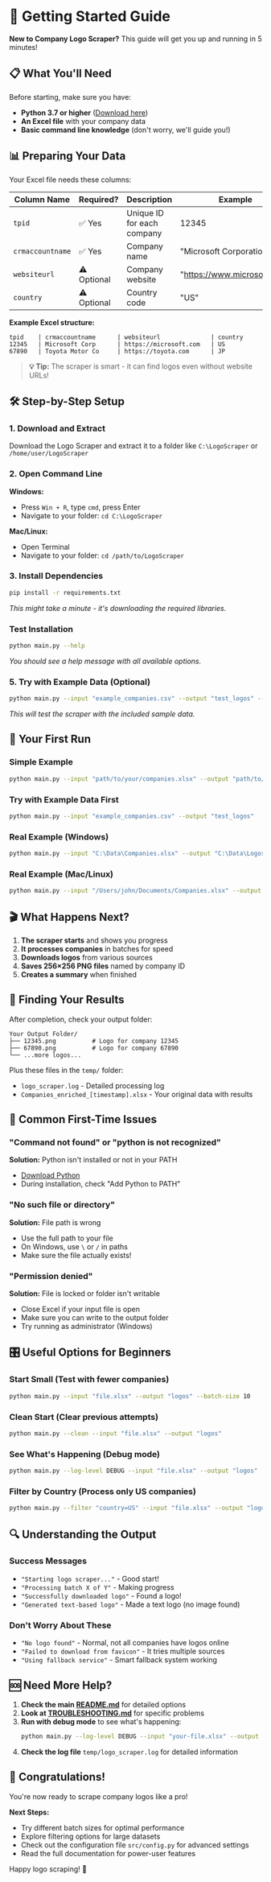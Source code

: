 # 🚀 Getting Started Guide

**New to Company Logo Scraper?** This guide will get you up and running in 5 minutes!

## 📋 What You'll Need

Before starting, make sure you have:
- **Python 3.7 or higher** ([Download here](https://www.python.org/downloads/))
- **An Excel file** with your company data
- **Basic command line knowledge** (don't worry, we'll guide you!)

## 📊 Preparing Your Data

Your Excel file needs these columns:

| Column Name | Required? | Description | Example |
|-------------|-----------|-------------|---------|
| `tpid` | ✅ Yes | Unique ID for each company | 12345 |
| `crmaccountname` | ✅ Yes | Company name | "Microsoft Corporation" |
| `websiteurl` | ⚠️ Optional | Company website | "https://www.microsoft.com" |
| `country` | ⚠️ Optional | Country code | "US" |

**Example Excel structure:**
```
tpid    | crmaccountname      | websiteurl              | country
12345   | Microsoft Corp      | https://microsoft.com   | US  
67890   | Toyota Motor Co     | https://toyota.com      | JP
```

> **💡 Tip:** The scraper is smart - it can find logos even without website URLs!

## 🛠️ Step-by-Step Setup

### 1. Download and Extract
Download the Logo Scraper and extract it to a folder like `C:\LogoScraper` or `/home/user/LogoScraper`

### 2. Open Command Line
**Windows:**
- Press `Win + R`, type `cmd`, press Enter
- Navigate to your folder: `cd C:\LogoScraper`

**Mac/Linux:**
- Open Terminal
- Navigate to your folder: `cd /path/to/LogoScraper`

### 3. Install Dependencies
```bash
pip install -r requirements.txt
```
*This might take a minute - it's downloading the required libraries.*

### Test Installation
```bash
python main.py --help
```
*You should see a help message with all available options.*

### 5. Try with Example Data (Optional)
```bash
python main.py --input "example_companies.csv" --output "test_logos" --batch-size 5
```
*This will test the scraper with the included sample data.*

## 🎯 Your First Run

### Simple Example
```bash
python main.py --input "path/to/your/companies.xlsx" --output "path/to/save/logos"
```

### Try with Example Data First
```bash
python main.py --input "example_companies.csv" --output "test_logos"
```

### Real Example (Windows)
```bash
python main.py --input "C:\Data\Companies.xlsx" --output "C:\Data\Logos"
```

### Real Example (Mac/Linux)
```bash
python main.py --input "/Users/john/Documents/Companies.xlsx" --output "/Users/john/Documents/Logos"
```

## 🎬 What Happens Next?

1. **The scraper starts** and shows you progress
2. **It processes companies** in batches for speed
3. **Downloads logos** from various sources
4. **Saves 256×256 PNG files** named by company ID
5. **Creates a summary** when finished

## 📁 Finding Your Results

After completion, check your output folder:
```
Your Output Folder/
├── 12345.png          # Logo for company 12345
├── 67890.png          # Logo for company 67890
└── ...more logos...
```

Plus these files in the `temp/` folder:
- `logo_scraper.log` - Detailed processing log
- `Companies_enriched_[timestamp].xlsx` - Your original data with results

## 🛑 Common First-Time Issues

### "Command not found" or "python is not recognized"
**Solution:** Python isn't installed or not in your PATH
- [Download Python](https://www.python.org/downloads/)
- During installation, check "Add Python to PATH"

### "No such file or directory"  
**Solution:** File path is wrong
- Use the full path to your file
- On Windows, use `\` or `/` in paths
- Make sure the file actually exists!

### "Permission denied"
**Solution:** File is locked or folder isn't writable
- Close Excel if your input file is open
- Make sure you can write to the output folder
- Try running as administrator (Windows)

## 🎛️ Useful Options for Beginners

### Start Small (Test with fewer companies)
```bash
python main.py --input "file.xlsx" --output "logos" --batch-size 10
```

### Clean Start (Clear previous attempts)
```bash
python main.py --clean --input "file.xlsx" --output "logos"
```

### See What's Happening (Debug mode)
```bash
python main.py --log-level DEBUG --input "file.xlsx" --output "logos"
```

### Filter by Country (Process only US companies)
```bash
python main.py --filter "country=US" --input "file.xlsx" --output "logos"
```

## 🔍 Understanding the Output

### Success Messages
- `"Starting logo scraper..."` - Good start!
- `"Processing batch X of Y"` - Making progress
- `"Successfully downloaded logo"` - Found a logo!
- `"Generated text-based logo"` - Made a text logo (no image found)

### Don't Worry About These
- `"No logo found"` - Normal, not all companies have logos online
- `"Failed to download from favicon"` - It tries multiple sources
- `"Using fallback service"` - Smart fallback system working

## 🆘 Need More Help?

1. **Check the main [README.md](../README.md)** for detailed options
2. **Look at [TROUBLESHOOTING.md](TROUBLESHOOTING.md)** for specific problems  
3. **Run with debug mode** to see what's happening:
   ```bash
   python main.py --log-level DEBUG --input "your-file.xlsx" --output "logos"
   ```
4. **Check the log file** `temp/logo_scraper.log` for detailed information

## 🎉 Congratulations!

You're now ready to scrape company logos like a pro! 

**Next Steps:**
- Try different batch sizes for optimal performance
- Explore filtering options for large datasets  
- Check out the configuration file `src/config.py` for advanced settings
- Read the full documentation for power-user features

Happy logo scraping! 🎨
